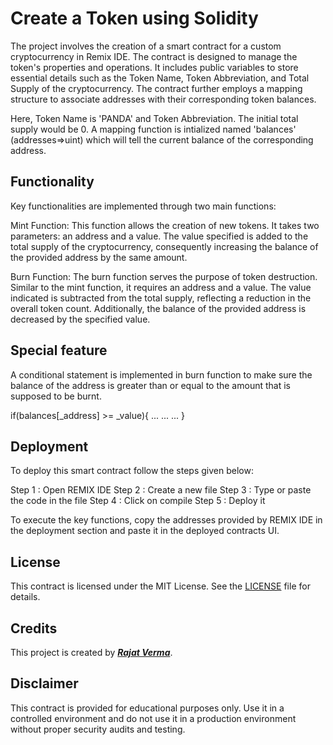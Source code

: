
# Create a Token using Solidity

The project involves the creation of a smart contract for a custom cryptocurrency in Remix IDE. The contract is designed to manage the token's properties and operations. It includes public variables to store essential details such as the Token Name, Token Abbreviation, and Total Supply of the cryptocurrency. The contract further employs a mapping structure to associate addresses with their corresponding token balances.

Here, Token Name is 'PANDA' and Token Abbreviation. The initial total supply would be 0. A mapping function is intialized named 'balances' (addresses=>uint) which will tell the current balance of the corresponding address.


## Functionality

Key functionalities are implemented through two main functions:

Mint Function: This function allows the creation of new tokens. It takes two parameters: an address and a value. The value specified is added to the total supply of the cryptocurrency, consequently increasing the balance of the provided address by the same amount.

Burn Function: The burn function serves the purpose of token destruction. Similar to the mint function, it requires an address and a value. The value indicated is subtracted from the total supply, reflecting a reduction in the overall token count. Additionally, the balance of the provided address is decreased by the specified value.
## Special feature

A conditional statement is implemented in burn function to make sure the balance of the address is greater than or equal to the amount that is supposed to be burnt.

if(balances[_address] >= _value){
    ...
    ...
    ...
}    
## Deployment

To deploy this smart contract follow the steps given below:

Step 1 : Open REMIX IDE
Step 2 : Create a new file 
Step 3 : Type or paste the code in the file 
Step 4 : Click on compile
Step 5 : Deploy it

To execute the key functions, copy the addresses provided by REMIX IDE in the deployment section and paste it in the deployed contracts UI.
## License

This contract is licensed under the MIT License. See the [LICENSE](LICENSE) file for details.

## Credits
This project is created by ***[Rajat Verma](https://github.com/thewreckingpanda)***.

## Disclaimer

This contract is provided for educational purposes only. Use it in a controlled environment and do not use it in a production environment without proper security audits and testing.
